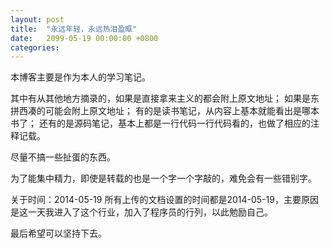 ```yaml
---
layout: post
title:  "永远年轻，永远热泪盈眶"
date:   2099-05-19 00:00:00 +0800
categories: 
---
```


本博客主要是作为本人的学习笔记。

其中有从其他地方摘录的，如果是直接拿来主义的都会附上原文地址；
如果是东拼西凑的可能会附上原文地址；
有的是读书笔记，从内容上基本就能看出是哪本书了；
还有的是源码笔记，基本上都是一行代码一行代码看的，也做了相应的注释记载。

尽量不搞一些扯蛋的东西。

为了能集中精力，即使是转载的也是一个字一个字敲的，难免会有一些错别字。

关于时间：2014-05-19
所有上传的文档设置的时间都是2014-05-19，主要原因是这一天我进入了这个行业，加入了程序员的行列，以此勉励自己。


最后希望可以坚持下去。